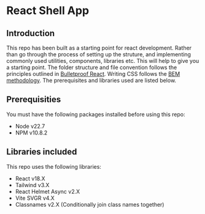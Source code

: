 # React Shell App

## Introduction
This repo has been built as a starting point for react development. Rather than go through the process of setting up the struture, and implementing commonly used utilities, components, libraries etc. This will help to give you a starting point. 
The folder structure and file convention follows the principles outlined in [Bulletproof React](https://github.com/alan2207/bulletproof-react/tree/master). Writing CSS follows the [BEM methodology](https://getbem.com/introduction/). The prerequisites and libraries used are listed below.

## Prerequisities
You must have the following packages installed before using this repo:
- Node v22.7
- NPM v10.8.2

## Libraries included
This repo uses the following libraries:
- React v18.X
- Tailwind v3.X
- React Helmet Async v2.X
- Vite SVGR v4.X
- Classnames v2.X (Conditionally join class names together)